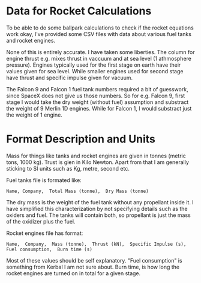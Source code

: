 # Data for Rocket Calculations
To be able to do some ballpark calculations to check if the rocket equations work okay, I've provided some CSV files with data about various fuel tanks and rocket engines.

None of this is entirely accurate. I have taken some liberties. The column for engine thrust e.g. mixes thrust in vaccuum and at sea level (1 athmosphere pressure). Engines typically used for the first stage on earth have their values given for sea level. While smaller engines used for second stage have thrust and specific impulse given for vacuum.

The Falcon 9 and Falcon 1 fuel tank numbers required a bit of guesswork, since SpaceX does not give us those numbers. So for e.g. Falcon 9, first stage I would take the dry weight (without fuel) assumption and substract the weight of 9 Merlin 1D engines. While for Falcon 1, I would substract just the weight of 1 engine.

# Format Description and Units
Mass for things like tanks and rocket engines are given in tonnes (metric tons, 1000 kg). Trust is gien in Kilo Newton. Apart from that I am generally sticking to SI units such as  Kg, metre, second etc.

Fuel tanks file is formated like:

    Name, Company,  Total Mass (tonne),  Dry Mass (tonne)

The dry mass is the weight of the fuel tank without any propellant inside it. I have simplified this characterization by not specifying details such as the oxiders and fuel. The tanks will contain both, so propellant is just the mass of the oxidizer plus the fuel.
    
Rocket engines file has format:

    Name,  Company,  Mass (tonne),  Thrust (kN),  Specific Impulse (s),  Fuel consumption,  Burn time (s)
    
Most of these values should be self explanatory. "Fuel consumption" is something from Kerbal I am not sure about. Burn time, is how long the rocket engines are turned on in total for a given stage.